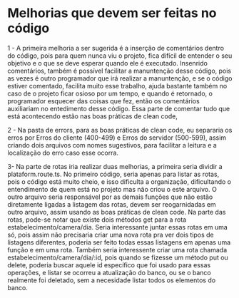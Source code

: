 # Melhorias que devem ser feitas no código 

1 - A primeira melhoria a ser sugerida é a inserção de comentários dentro do código, pois para quem nunca viu o projeto, fica difícil de entender o seu objetivo e o que se deve esperar quando ele é executado. Insenrido comentários, também é possível facilitar a manuntenção desse código, pois as vezes é outro programador que irá realizar a manuntenção, e se o código estiver comentado, facilita muito esse trabalho, ajuda bastante também no caso de o projeto ficar osioso por um tempo, e quando é retornado, o programador esquecer das coisas que fez, então os comentários auxiliariam no entedimento desse código. 
Essa parte de comentar tudo que está acontecendo estão nas boas práticas de clean code, 

2 - Na pasta de errors, para as boas práticas de clean code, eu separaria os erros por Erros do cliente (400-499) e Erros do servidor (500-599), assim criando dois arquivos com nomes sugestivos, para facilitar a leitura e a localização do erro caso esse ocorra.

3- Na parte de rotas iria realizar duas melhorias, a primeira seria dividir a plataform.route.ts.
No primeiro código, seria apenas para listar as rotas, pois o código está muito cheio, e isso dificulta a organização, dificultando o entendimento de quem está no projeto mas não criou o este arquivo. O outro arquivo seria responsável por as demais funções que não estão diretamente ligadas a listagem das rotas, devem ser reogarnidadas em outro arquivo, assim usando as boas práticas de clean code.
Na parte das rotas, pode-se notar que existe dois métodos get para a rota estabelecimento/camera/dia. Seria interessante juntar essas rotas em uma só, pois assim não precisaria criar uma nova rota pra ver dois tipos de listagens diferentes, poderia ser feito todas essas listagens em apenas uma função e em uma rota. Também seria interessente criar uma rota chamada estabelecimento/camera/dia/:id, pois quando se fizesse um método put ou delete, poderia buscar aquele id específico que foi usado para essas operações, e listar se ocorreu a atualização do banco, ou se o banco realmente foi deletado, sem a necesidade listar todos os elementos do banco.
